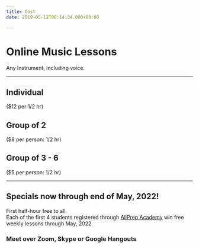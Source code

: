 ```yaml
---
title: Cost
date: 2019-05-12T06:14:34.000+00:00

---
```

# Online Music Lessons

Any Instrument, including voice.

***

## Individual

($12 per 1/2 hr)

## Group of 2

($8 per person: 1/2 hr)

## Group of 3 - 6

($5 per person: 1/2 hr)

***

## Specials now through end of May, 2022!

First half-hour free to all.  
Each of the first 4 students registered through [AllPrep Academy](https://sheridanallprep.org/) win free weekly lessons through May, 2022

### Meet over Zoom, Skype or Google Hangouts
